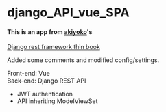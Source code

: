 # django_API_vue_SPA

#### This is an app from [akiyoko](https://github.com/akiyoko)'s   
[Django rest framework thin book](https://booth.pm/ja/items/1314617)

Added some comments and modified config/settings.  

Front-end: Vue  
Back-end: Django REST API


- JWT authentication
- API inheriting ModelViewSet 
